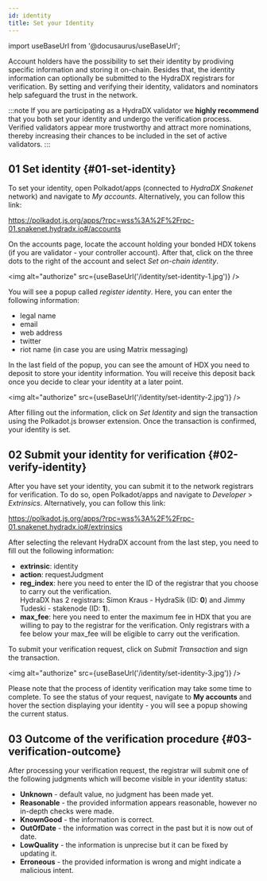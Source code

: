 ```yaml
---
id: identity
title: Set your Identity
---
```


import useBaseUrl from '@docusaurus/useBaseUrl';

Account holders have the possibility to set their identity by prodiving specific information and storing it on-chain. Besides that, the identity information can optionally be submitted to the HydraDX registrars for verification. By setting and verifying their identity, validators and nominators help safeguard the trust in the network.

:::note
If you are participating as a HydraDX validator we **highly recommend** that you both set your identity and undergo the verification process. Verified validators appear more trustworthy and attract more nominations, thereby increasing their chances to be included in the set of active validators.
:::

## 01 Set identity {#01-set-identity}

To set your identity, open Polkadot/apps (connected to *HydraDX Snakenet* network) and navigate to *My accounts*. Alternatively, you can follow this link:

https://polkadot.js.org/apps/?rpc=wss%3A%2F%2Frpc-01.snakenet.hydradx.io#/accounts

On the accounts page, locate the account holding your bonded HDX tokens (if you are validator - your controller account). After that, click on the three dots to the right of the account and select *Set on-chain identity*.

<img alt="authorize" src={useBaseUrl('/identity/set-identity-1.jpg')} />

You will see a popup called *register identity*. Here, you can enter the following information:

* legal name
* email
* web address
* twitter
* riot name (in case you are using Matrix messaging)

In the last field of the popup, you can see the amount of HDX you need to deposit to store your identity information. You will receive this deposit back once you decide to clear your identity at a later point.

<img alt="authorize" src={useBaseUrl('/identity/set-identity-2.jpg')} />

After filling out the information, click on *Set Identity* and sign the transaction using the Polkadot.js browser extension. Once the transaction is confirmed, your identity is set.

## 02 Submit your identity for verification {#02-verify-identity}

After you have set your identity, you can submit it to the network registrars for verification. To do so, open Polkadot/apps and navigate to *Developer* > *Extrinsics*. Alternatively, you can follow this link:

https://polkadot.js.org/apps/?rpc=wss%3A%2F%2Frpc-01.snakenet.hydradx.io#/extrinsics

After selecting the relevant HydraDX account from the last step, you need to fill out the following information:

* **extrinsic**: identity
* **action**: requestJudgment
* **reg_index**: here you need to enter the ID of the registrar that you choose to carry out the verification.  
HydraDX has 2 registrars: Simon Kraus - HydraSik (ID: **0**) and Jimmy Tudeski - stakenode (ID: **1**).
* **max_fee**: here you need to enter the maximum fee in HDX that you are willing to pay to the registrar for the verification. Only registrars with a fee below your max_fee will be eligible to carry out the verification.

To submit your verification request, click on *Submit Transaction* and sign the transaction.

<img alt="authorize" src={useBaseUrl('/identity/set-identity-3.jpg')} />

Please note that the process of identity verification may take some time to complete. To see the status of your request, navigate to **My accounts** and hover the section displaying your identity - you will see a popup showing the current status.

## 03 Outcome of the verification procedure {#03-verification-outcome}

After processing your verification request, the registrar will submit one of the following judgments which will become visible in your identity status:

* **Unknown** - default value, no judgment has been made yet.
* **Reasonable** - the provided information appears reasonable, however no in-depth checks were made.
* **KnownGood** - the information is correct.
* **OutOfDate** - the information was correct in the past but it is now out of date.
* **LowQuality** - the information is unprecise but it can be fixed by updating it.
* **Erroneous** - the provided information is wrong and might indicate a malicious intent.
